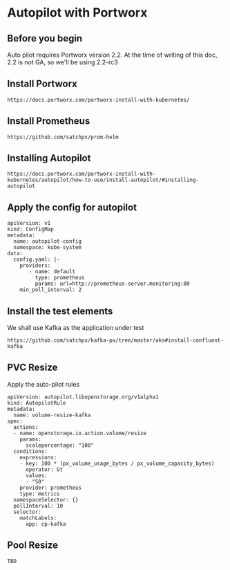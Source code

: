 # Autopilot with Portworx

## Before you begin
Auto pilot requires Portworx version 2.2. 
At the time of writing of this doc, 2.2 is not GA, so we'll be using 2.2-rc3 

## Install Portworx
```
https://docs.portworx.com/portworx-install-with-kubernetes/
```

## Install Prometheus
```
https://github.com/satchpx/prom-helm
```

## Installing Autopilot
```
https://docs.portworx.com/portworx-install-with-kubernetes/autopilot/how-to-use/install-autopilot/#installing-autopilot
```

## Apply the config for autopilot
```
apiVersion: v1
kind: ConfigMap
metadata:
  name: autopilot-config
  namespace: kube-system
data:
  config.yaml: |-
    providers:
       - name: default
         type: prometheus
         params: url=http://prometheus-server.monitoring:80
    min_poll_interval: 2
```

## Install the test elements
We shall use Kafka as the application under test
```
https://github.com/satchpx/kafka-px/tree/master/aks#install-confluent-kafka
```

## PVC Resize
Apply the auto-pilot rules
```
apiVersion: autopilot.libopenstorage.org/v1alpha1
kind: AutopilotRule
metadata:
  name: volume-resize-kafka
spec:
  actions:
  - name: openstorage.io.action.volume/resize
    params:
      scalepercentage: "100"
  conditions:
    expressions:
    - key: 100 * (px_volume_usage_bytes / px_volume_capacity_bytes)
      operator: Gt
      values:
      - "50"
    provider: prometheus
    type: metrics
  namespaceSelector: {}
  pollInterval: 10
  selector:
    matchLabels:
      app: cp-kafka
```

## Pool Resize
```
TBD
```